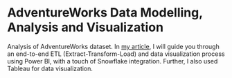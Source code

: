 # AdventureWorks Data Modelling, Analysis and Visualization
Analysis of AdventureWorks dataset. In [my article](https://truc-phan.medium.com/adventureworks-sales-report-end-to-end-etl-process-and-data-visualization-using-power-bi-114a45ed3d21), I will guide you through an end-to-end ETL (Extract-Transform-Load) and data visualization process using Power BI, with a touch of Snowflake integration. Further, I also used Tableau for data visualization.

